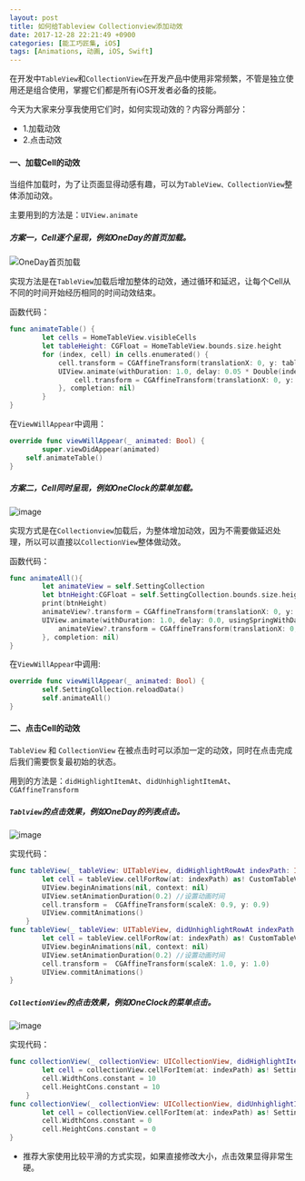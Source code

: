 ```yaml
---
layout: post
title: 如何给Tableview Collectionview添加动效
date: 2017-12-28 22:21:49 +0900
categories: [能工巧匠集, iOS]
tags: [Animations, 动画, iOS, Swift]
---
```



在开发中`TableView`和`CollectionView`在开发产品中使用非常频繁，不管是独立使用还是组合使用，掌握它们都是所有iOS开发者必备的技能。

今天为大家来分享我使用它们时，如何实现动效的？内容分两部分：

- 1.加载动效
- 2.点击动效

####  一、加载Cell的动效

当组件加载时，为了让页面显得动感有趣，可以为`TableView、CollectionView`整体添加动效。

主要用到的方法是：`UIView.animate`

##### 方案一，Cell逐个呈现，例如OneDay的首页加载。

![OneDay首页加载](https://bjdehang.github.io/OneSwift/img/04/OneDay首页加载.gif)

​实现方法是在`TableView`加载后增加整体的动效，通过循环和延迟，让每个Cell从不同的时间开始经历相同的时间动效结束。

函数代码：

```swift
func animateTable() {
        let cells = HomeTableView.visibleCells
        let tableHeight: CGFloat = HomeTableView.bounds.size.height
        for (index, cell) in cells.enumerated() {
            cell.transform = CGAffineTransform(translationX: 0, y: tableHeight)
            UIView.animate(withDuration: 1.0, delay: 0.05 * Double(index), usingSpringWithDamping: 0.8, initialSpringVelocity: 0, options: [], animations: {
                cell.transform = CGAffineTransform(translationX: 0, y: 0);
            }, completion: nil)
        }
}
```

在`ViewWillAppear`中调用：

```swift
override func viewWillAppear(_ animated: Bool) {
        super.viewDidAppear(animated)
    self.animateTable()
}
```

##### 方案二，Cell同时呈现，例如OneClock的菜单加载。

![image](https://bjdehang.github.io/OneSwift/img/04/OneClock菜单加载.gif)

​实现方式是在`Collectionview`加载后，为整体增加动效，因为不需要做延迟处理，所以可以直接以`CollectionView`整体做动效。

函数代码：

```swift
func animateAll(){
        let animateView = self.SettingCollection
        let btnHeight:CGFloat = self.SettingCollection.bounds.size.height
        print(btnHeight)
        animateView?.transform = CGAffineTransform(translationX: 0, y: 80)
        UIView.animate(withDuration: 1.0, delay: 0.0, usingSpringWithDamping: 0.8, initialSpringVelocity: 0, options: [], animations: {
            animateView?.transform = CGAffineTransform(translationX: 0, y: 0);
        }, completion: nil)
}
```

在`ViewWillAppear`中调用:

```swift
override func viewWillAppear(_ animated: Bool) {
        self.SettingCollection.reloadData()
        self.animateAll()
}
```

#### 二、点击Cell的动效

`TableView` 和 `CollectionView` 在被点击时可以添加一定的动效，同时在点击完成后我们需要恢复最初始的状态。

用到的方法是：`didHighlightItemAt`、`didUnhighlightItemAt`、`CGAffineTransform`

##### `Tablview`的点击效果，例如OneDay的列表点击。

![image](https://bjdehang.github.io/OneSwift/img/04/OneDay点击反馈.gif)

​实现代码：

```swift
func tableView(_ tableView: UITableView, didHighlightRowAt indexPath: IndexPath) {
        let cell = tableView.cellForRow(at: indexPath) as! CustomTableViewCell
        UIView.beginAnimations(nil, context: nil)
        UIView.setAnimationDuration(0.2) //设置动画时间
        cell.transform =  CGAffineTransform(scaleX: 0.9, y: 0.9)
        UIView.commitAnimations()
    }
func tableView(_ tableView: UITableView, didUnhighlightRowAt indexPath: IndexPath) {
        let cell = tableView.cellForRow(at: indexPath) as! CustomTableViewCell
        UIView.beginAnimations(nil, context: nil)
        UIView.setAnimationDuration(0.2) //设置动画时间
        cell.transform =  CGAffineTransform(scaleX: 1.0, y: 1.0)
        UIView.commitAnimations()
}
```

##### `CollectionView`的点击效果，例如OneClock的菜单点击。

![image](https://bjdehang.github.io/OneSwift/img/04/OneClock点击反馈.gif)

实现代码：

```swift
func collectionView(_ collectionView: UICollectionView, didHighlightItemAt indexPath: IndexPath) {
        let cell = collectionView.cellForItem(at: indexPath) as! SettingCollectionViewCell
        cell.WidthCons.constant = 10
        cell.HeightCons.constant = 10
    }
func collectionView(_ collectionView: UICollectionView, didUnhighlightItemAt indexPath: IndexPath) {
        let cell = collectionView.cellForItem(at: indexPath) as! SettingCollectionViewCell
        cell.WidthCons.constant = 0
        cell.HeightCons.constant = 0
}
```

- 推荐大家使用比较平滑的方式实现，如果直接修改大小，点击效果显得非常生硬。